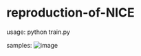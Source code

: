 # reproduction-of-NICE

usage: python train.py

samples:
![image](https://github.com/user-attachments/assets/1282bb99-ddd7-4b86-a575-aa1e061637bf)
